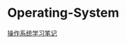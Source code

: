 # Operating-System
[操作系统学习笔记](https://github.com/Easteryang/Operating-System/blob/main/%E6%93%8D%E4%BD%9C%E7%B3%BB%E7%BB%9F%E7%AC%94%E8%AE%B0.md)
